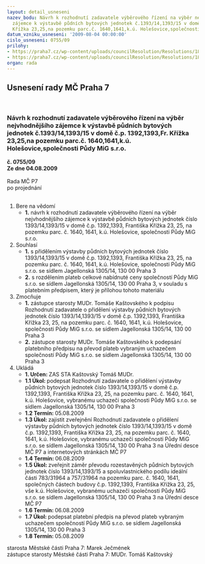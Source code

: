```yaml
---
layout: detail_usneseni
nazev_bodu: Návrh k rozhodnutí zadavatele výběrového řízení na výběr nejvhodnějšího
  zájemce k výstavbě půdních bytových jednotek č.1393/14,1393/15 v domě č.p. 1392,1393,Fr.
  Křížka 23,25,na pozemku parc.č. 1640,1641,k.ú. Holešovice,společnosti Půdy MiG s.r.o.
datum_vzniku_usneseni: '2009-08-04 00:00:00'
cislo_usneseni: 0755/09
prilohy:
- https://praha7.cz/wp-content/uploads/councilResolution/Resolutions/18660/38-8_rozhodnut%c3%ad_zadavatele_(4).doc
- https://praha7.cz/wp-content/uploads/councilResolution/Resolutions/18660/38-z%c3%a1m%c4%9br.doc
organ: rada
---
```

<div id="ucUsn_pList" class="usn">
	<span><h2>Usnesení rady MČ Praha 7 </h2>
<br></span><div class="standBody">
<span><h3>Návrh k rozhodnutí zadavatele výběrového řízení na výběr nejvhodnějšího zájemce k výstavbě půdních bytových jednotek č.1393/14,1393/15 v domě č.p. 1392,1393,Fr. Křížka 23,25,na pozemku parc.č. 1640,1641,k.ú. Holešovice,společnosti Půdy MiG s.r.o.</h3></span><div class="center">
		<strong>č. 0755/09</strong><br>
	</div>
<div class="center">
		<strong>Ze dne 04.08.2009</strong><br><br>
	</div>Rada MČ P7<br> po projednání<br><br><ol>
<li>Bere na vědomí<ul><li>
<strong>1.</strong> návrh k rozhodnutí zadavatele výběrového řízení na výběr nejvhodnějšího zájemce k výstavbě půdních bytových jednotek číslo 1393/14,1393/15 v domě č.p. 1392,1393, Františka Křížka 23, 25, na pozemku parc. č. 1640, 1641, k.ú. Holešovice, společnosti Půdy MiG s.r.o.</li></ul>
</li>
<li>Souhlasí<ul>
<li>
<strong>1.</strong> s přidělením výstavby půdních bytových jednotek číslo 1393/14,1393/15 v domě č.p. 1392,1393, Františka Křížka 23, 25, na pozemku parc. č. 1640, 1641, k.ú. Holešovice, společnosti Půdy MiG s.r.o. se sídlem Jagellonská 1305/14, 130 00 Praha 3 </li>
<li>
<strong>2.</strong> s rozdělením plateb celkové nabídnuté ceny společností Půdy MiG s.r.o. se sídlem Jagellonská 1305/14, 130 00 Praha 3, v souladu s platebním předpisem, který je přílohou tohoto materiálu</li>
</ul>
</li>
<li>Zmocňuje<ul>
<li>
<strong>1.</strong> zástupce starosty MUDr. Tomáše Kaštovského k podpisu Rozhodnutí zadavatele o přidělení výstavby půdních bytových jednotek číslo 1393/14,1393/15 v domě č.p. 1392,1393, Františka Křížka 23, 25, na pozemku parc. č. 1640, 1641, k.ú. Holešovice, společnosti Půdy MiG s.r.o. se sídlem Jagellonská 1305/14, 130 00 Praha 3</li>
<li>
<strong>2.</strong> zástupce starosty MUDr. Tomáše Kaštovského k podepsání platebního předpisu na převod plateb vybraným uchazečem společností Půdy MiG s.r.o. se sídlem Jagellonská 1305/14, 130 00 Praha 3</li>
</ul>
</li>
<li>Ukládá<ul>
<li>
<strong>1. Určen: </strong>ZAS STA Kaštovský Tomáš MUDr.</li>
<li>
<strong>1.1 Úkol: </strong>podepsat Rozhodnutí zadavatele o přidělení výstavby půdních bytových jednotek číslo 1393/14,1393/15 v domě č.p. 1392,1393, Františka Křížka 23, 25, na pozemku parc. č. 1640, 1641, k.ú. Holešovice, vybranému uchazeči společnosti Půdy MiG s.r.o. se sídlem Jagellonská 1305/14, 130 00 Praha 3</li>
<li>
<strong>1.2 Termín: </strong>05.08.2009</li>
<li>
<strong>1.3 Úkol: </strong>zajistit zveřejnění Rozhodnutí zadavatele o přidělení výstavby půdních bytových jednotek číslo 1393/14,1393/15 v domě č.p. 1392,1393, Františka Křížka 23, 25, na pozemku parc. č. 1640, 1641, k.ú. Holešovice, vybranému uchazeči společnosti Půdy MiG s.r.o. se sídlem Jagellonská 1305/14, 130 00 Praha 3 na Úřední desce MČ P7 a internetových stránkách MČ P7</li>
<li>
<strong>1.4 Termín: </strong>06.08.2009</li>
<li>
<strong>1.5 Úkol: </strong>zveřejnit záměr převodu rozestavěných  půdních bytových jednotek číslo 1393/14,1393/15 a spoluvlastnického podílu ideální části 783/31964 a 757/31964 na pozemku parc. č. 1640, 1641, společných částech budovy č.p. 1392,1393, Františka Křížka 23, 25, vše k.ú. Holešovice, vybranému uchazeči společnosti Půdy MiG s.r.o. se sídlem Jagellonská 1305/14, 130 00 Praha 3 na Úřední desce MČ P7</li>
<li>
<strong>1.6 Termín: </strong>06.08.2009</li>
<li>
<strong>1.7 Úkol: </strong>podepsat platební předpis na převod plateb vybraným uchazečem společností Půdy MiG s.r.o. se sídlem Jagellonská 1305/14, 130 00 Praha 3</li>
<li>
<strong>1.8 Termín: </strong>05.08.2009</li>
</ul>
</li>
</ol>starosta Městské části Praha 7: Marek Ječmének<br>zástupce starosty Městské části Praha 7: MUDr. Tomáš Kaštovský 
</div>
</div>